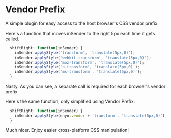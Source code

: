 Vendor Prefix
=========

A simple plugin for easy access to the host browser's CSS vendor prefix.

Here's a function that moves inSender to the right 5px each time it gets called. 

```javascript
  shiftRight: function(inSender) {
    inSender.applyStyle('transform', 'translate(5px,0)');
    inSender.applyStyle('webkit-transform', 'translate(5px,0)');
    inSender.applyStyle('moz-transform', 'translate(5px,0)');
    inSender.applyStyle('o-transform', 'translate(5px,0)');
    inSender.applyStyle('ms-transform', 'translate(5px,0)');
  }
```

Nasty. As you can see, a separate call is required for each browser's vendor prefix.

Here's the same function, only simplified using Vendor Prefix:

```javascript
  shiftRight: function(inSender) {
    inSender.applyStyle(enyo.vendor + 'transform', 'translate(5px,0)');
  }
```

Much nicer. Enjoy easier cross-platform CSS manipulation!
